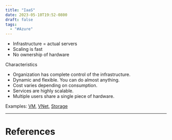 ```yaml
---
title: "IaaS"
date: 2023-05-10T19:52-0800
draft: false
tags: 
  - "#Azure" 
---
```


- Infrastructure = actual servers
- Scaling is fast 
- No ownership of hardware

Characteristics
- Organization has complete control of the infrastructure.
- Dynamic and flexible. You can do almost anything.
- Cost varies depending on consumption.
- Services are highly scalable.
- Multiple users share a single piece of hardware.

Examples: [VM](/notes/), [VNet](/notes/), [Storage](/notes/computer/microsoft/azure/storage)

---
# References
